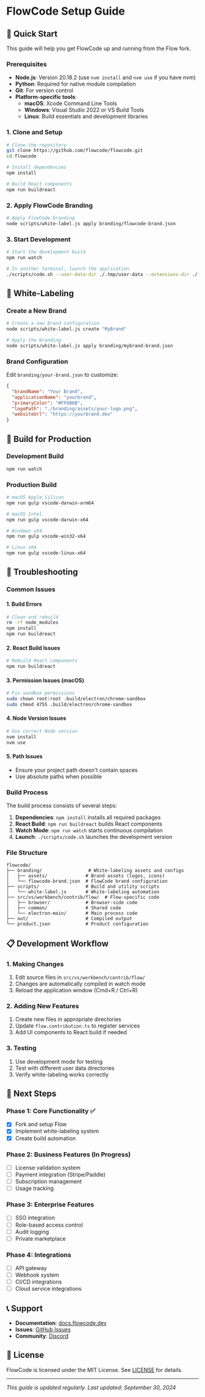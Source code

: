 # FlowCode Setup Guide

## 🚀 Quick Start

This guide will help you get FlowCode up and running from the Flow fork.

### Prerequisites

- **Node.js**: Version 20.18.2 (use `nvm install` and `nvm use` if you have nvm)
- **Python**: Required for native module compilation
- **Git**: For version control
- **Platform-specific tools**:
  - **macOS**: Xcode Command Line Tools
  - **Windows**: Visual Studio 2022 or VS Build Tools
  - **Linux**: Build essentials and development libraries

### 1. Clone and Setup

```bash
# Clone the repository
git clone https://github.com/flowcode/flowcode.git
cd flowcode

# Install dependencies
npm install

# Build React components
npm run buildreact
```

### 2. Apply FlowCode Branding

```bash
# Apply FlowCode branding
node scripts/white-label.js apply branding/flowcode-brand.json
```

### 3. Start Development

```bash
# Start the development build
npm run watch

# In another terminal, launch the application
./scripts/code.sh --user-data-dir ./.tmp/user-data --extensions-dir ./.tmp/extensions
```

## 🎨 White-Labeling

### Create a New Brand

```bash
# Create a new brand configuration
node scripts/white-label.js create "MyBrand"

# Apply the branding
node scripts/white-label.js apply branding/mybrand-brand.json
```

### Brand Configuration

Edit `branding/your-brand.json` to customize:

```json
{
  "brandName": "Your Brand",
  "applicationName": "yourbrand",
  "primaryColor": "#FF6B6B",
  "logoPath": "./branding/assets/your-logo.png",
  "websiteUrl": "https://yourbrand.dev"
}
```

## 🔧 Build for Production

### Development Build
```bash
npm run watch
```

### Production Build
```bash
# macOS Apple Silicon
npm run gulp vscode-darwin-arm64

# macOS Intel
npm run gulp vscode-darwin-x64

# Windows x64
npm run gulp vscode-win32-x64

# Linux x64
npm run gulp vscode-linux-x64
```

## 🐛 Troubleshooting

### Common Issues

#### 1. Build Errors
```bash
# Clean and rebuild
rm -rf node_modules
npm install
npm run buildreact
```

#### 2. React Build Issues
```bash
# Rebuild React components
npm run buildreact
```

#### 3. Permission Issues (macOS)
```bash
# Fix sandbox permissions
sudo chown root:root .build/electron/chrome-sandbox
sudo chmod 4755 .build/electron/chrome-sandbox
```

#### 4. Node Version Issues
```bash
# Use correct Node version
nvm install
nvm use
```

#### 5. Path Issues
- Ensure your project path doesn't contain spaces
- Use absolute paths when possible

### Build Process

The build process consists of several steps:

1. **Dependencies**: `npm install` installs all required packages
2. **React Build**: `npm run buildreact` builds React components
3. **Watch Mode**: `npm run watch` starts continuous compilation
4. **Launch**: `./scripts/code.sh` launches the development version

### File Structure

```
flowcode/
├── branding/                 # White-labeling assets and configs
│   ├── assets/              # Brand assets (logos, icons)
│   └── flowcode-brand.json  # FlowCode brand configuration
├── scripts/                 # Build and utility scripts
│   └── white-label.js       # White-labeling automation
├── src/vs/workbench/contrib/flow/  # Flow-specific code
│   ├── browser/             # Browser-side code
│   ├── common/              # Shared code
│   └── electron-main/       # Main process code
├── out/                     # Compiled output
└── product.json             # Product configuration
```

## 📋 Development Workflow

### 1. Making Changes
1. Edit source files in `src/vs/workbench/contrib/flow/`
2. Changes are automatically compiled in watch mode
3. Reload the application window (Cmd+R / Ctrl+R)

### 2. Adding New Features
1. Create new files in appropriate directories
2. Update `flow.contribution.ts` to register services
3. Add UI components to React build if needed

### 3. Testing
1. Use development mode for testing
2. Test with different user data directories
3. Verify white-labeling works correctly

## 🎯 Next Steps

### Phase 1: Core Functionality ✅
- [x] Fork and setup Flow
- [x] Implement white-labeling system
- [x] Create build automation

### Phase 2: Business Features (In Progress)
- [ ] License validation system
- [ ] Payment integration (Stripe/Paddle)
- [ ] Subscription management
- [ ] Usage tracking

### Phase 3: Enterprise Features
- [ ] SSO integration
- [ ] Role-based access control
- [ ] Audit logging
- [ ] Private marketplace

### Phase 4: Integrations
- [ ] API gateway
- [ ] Webhook system
- [ ] CI/CD integrations
- [ ] Cloud service integrations

## 📞 Support

- **Documentation**: [docs.flowcode.dev](https://docs.flowcode.dev)
- **Issues**: [GitHub Issues](https://github.com/flowcode/flowcode/issues)
- **Community**: [Discord](https://discord.gg/flowcode)

## 📄 License

FlowCode is licensed under the MIT License. See [LICENSE](LICENSE) for details.

---

*This guide is updated regularly. Last updated: September 30, 2024*
